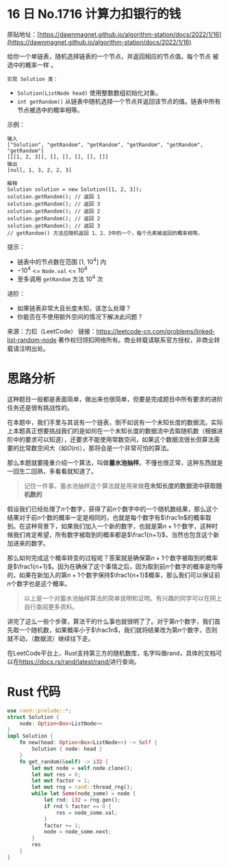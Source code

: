# 16 日 No.1716 计算力扣银行的钱

原贴地址：[https://dawnmagnet.github.io/algorithm-station/docs/2022/1/16](https://dawnmagnet.github.io/algorithm-station/docs/2022/1/16)

给你一个单链表，随机选择链表的一个节点，并返回相应的节点值。每个节点 被选中的概率一样 。

`实现 Solution 类：`

- `Solution(ListNode head)` 使用整数数组初始化对象。
- `int getRandom()` 从链表中随机选择一个节点并返回该节点的值。链表中所有节点被选中的概率相等。

示例：

    输入
    ["Solution", "getRandom", "getRandom", "getRandom", "getRandom", "getRandom"]
    [[[1, 2, 3]], [], [], [], [], []]
    输出
    [null, 1, 3, 2, 2, 3]

    解释
    Solution solution = new Solution([1, 2, 3]);
    solution.getRandom(); // 返回 1
    solution.getRandom(); // 返回 3
    solution.getRandom(); // 返回 2
    solution.getRandom(); // 返回 2
    solution.getRandom(); // 返回 3
    // getRandom() 方法应随机返回 1、2、3中的一个，每个元素被返回的概率相等。


提示：

- 链表中的节点数在范围 [1, $10^4$] 内
- $-10^4$ <= `Node.val` <= $10^4$
- 至多调用 `getRandom` 方法 $10^4$ 次

进阶：

- 如果链表非常大且长度未知，该怎么处理？
- 你能否在不使用额外空间的情况下解决此问题？

来源：力扣（LeetCode）
链接：https://leetcode-cn.com/problems/linked-list-random-node
著作权归领扣网络所有。商业转载请联系官方授权，非商业转载请注明出处。

# 思路分析

这种题目一般都是表面简单，做出来也很简单，但要是完成题目中所有要求的进阶任务还是很有挑战性的。

在本题中，我们手里与其说有一个链表，倒不如说有一个未知长度的数据流。实际上本题真正想要挑战我们的是如何在一个未知长度的数据流中去取随机数（根据进阶中的要求可以知道），还要求不能使用常数空间，如果这个数据流很长但算法需要的比常数空间大（如$O(n)$），那将会是一个非常可怕的算法。

那么本题就要隆重介绍一个算法，叫做**蓄水池抽样**。不懂也很正常，这种东西就是一回生二回熟，多看看就知道了。

> 记住一件事，蓄水池抽样这个算法就是用来做**在未知长度的数据流中获取随机数的**

假设我们已经处理了$n$个数字，获得了前$n$个数字中的一个随机数结果，那么这个结果对于前$n$个数的概率一定是相同的，也就是每个数字有$\frac1n$的概率取到。在这种背景下，如果我们加入一个新的数字，也就是第$n+1$个数字，这种时候我们肯定希望，所有数字被取到的概率都是$\frac1{n+1}$，当然也包含这个新加进来的数字。

那么如何完成这个概率转变的过程呢？答案就是确保第$n+1$个数字被取到的概率是$\frac1{n+1}$。因为在确保了这个事情之后，因为取到前$n$个数字的概率是均等的，如果在新加入的第$n+1$个数字保持$\frac1{n+1}$概率，那么我们可以保证前$n$个数字也是这个概率。

> 以上是一个对蓄水池抽样算法的简单说明和证明。有兴趣的同学可以在网上自行查阅更多资料。

讲完了这么一些个步骤，算法干的什么事也就很明了了。对于第$n$个数字，我们首先取一个随机数，如果概率小于$\frac1n$，我们就将结果改为第$n$个数字，否则就不动，（数据流）继续往下走。

在LeetCode平台上，Rust支持第三方的随机数库，名字叫做rand，具体的文档可以在<https://docs.rs/rand/latest/rand/>进行查询。

# Rust 代码

```rust
use rand::prelude::*;
struct Solution {
    node: Option<Box<ListNode>>
}
impl Solution {
    fn new(head: Option<Box<ListNode>>) -> Self {
        Solution { node: head }
    }
    fn get_random(&self) -> i32 {
        let mut node = self.node.clone();
        let mut res = 0;
        let mut factor = 1;
        let mut rng = rand::thread_rng();
        while let Some(node_some) = node {
            let rnd: i32 = rng.gen();
            if rnd % factor == 0 {
                res = node_some.val;
            }
            factor += 1;
            node = node_some.next;
        }
        res
    }
}
```

